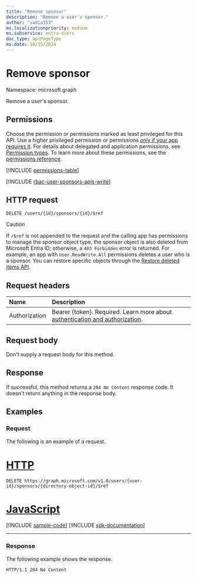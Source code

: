 ```yaml
---
title: "Remove sponsor"
description: "Remove a user's sponsor."
author: "sadia353"
ms.localizationpriority: medium
ms.subservice: entra-users
doc_type: apiPageType
ms.date: 10/15/2024
---
```


# Remove sponsor

Namespace: microsoft.graph

Remove a user's sponsor.

## Permissions

Choose the permission or permissions marked as least privileged for this API. Use a higher privileged permission or permissions [only if your app requires it](/graph/permissions-overview#best-practices-for-using-microsoft-graph-permissions). For details about delegated and application permissions, see [Permission types](/graph/permissions-overview#permission-types). To learn more about these permissions, see the [permissions reference](/graph/permissions-reference).

<!-- { "blockType": "permissions", "name": "user_delete_sponsors" } -->
[!INCLUDE [permissions-table](../includes/permissions/user-delete-sponsors-permissions.md)]

[!INCLUDE [rbac-user-sponsors-apis-write](../includes/rbac-for-apis/rbac-user-sponsors-apis-write.md)]

## HTTP request

<!-- {
  "blockType": "ignored"
}
-->
```http
DELETE /users/{id}/sponsors/{id}/$ref
```

> [!CAUTION]
> If `/$ref` is not appended to the request and the calling app has permissions to manage the sponsor object type, the sponsor object is also deleted from Microsoft Entra ID; otherwise, a `403 Forbidden` error is returned. For example, an app with `User.ReadWrite.All` permissions deletes a user who is a sponsor. You can restore specific objects through the [Restore deleted items API](directory-deleteditems-restore.md).

## Request headers

|Name|Description|
|:---|:---|
|Authorization|Bearer {token}. Required. Learn more about [authentication and authorization](/graph/auth/auth-concepts).|

## Request body

Don't supply a request body for this method.

## Response

If successful, this method returns a `204 No Content` response code. It doesn't return anything in the response body.

## Examples

### Request

The following is an example of a request.

# [HTTP](#tab/http)
<!-- {
  "blockType": "request",
  "name": "delete_sponsors_from_user"
}
-->
```http
DELETE https://graph.microsoft.com/v1.0/users/{user-id}/sponsors/{directory-object-id}/$ref
```

# [JavaScript](#tab/javascript)
[!INCLUDE [sample-code](../includes/snippets/javascript/delete-sponsors-from-user-javascript-snippets.md)]
[!INCLUDE [sdk-documentation](../includes/snippets/snippets-sdk-documentation-link.md)]

---

### Response

The following example shows the response.
<!-- {
  "blockType": "response",
  "truncated": true
}
-->
```http
HTTP/1.1 204 No Content
```
